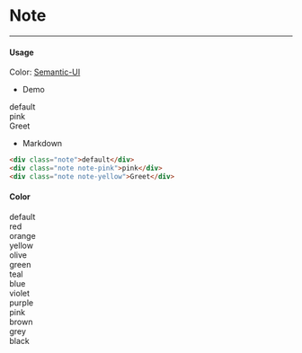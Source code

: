 # Note

<hr>

#### Usage

Color: [Semantic-UI](https://semantic-ui.com/usage/theming.html#sitewide-defaults)

- Demo
<div class="note">default</div>
<div class="note note-pink">pink</div>
<div class="note note-yellow">Greet</div>

- Markdown

```html
<div class="note">default</div>
<div class="note note-pink">pink</div>
<div class="note note-yellow">Greet</div>
```

#### Color

<div class="note">default</div>
<div class="note note-red">red</div>
<div class="note note-orange">orange</div>
<div class="note note-yellow">yellow</div>
<div class="note note-olive">olive</div>
<div class="note note-green">green</div>
<div class="note note-teal">teal</div>
<div class="note note-blue">blue</div>
<div class="note note-violet">violet</div>
<div class="note note-purple">purple</div>
<div class="note note-pink">pink</div>
<div class="note note-brown">brown</div>
<div class="note note-grey">grey</div>
<div class="note note-black">black</div>